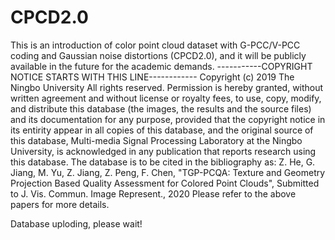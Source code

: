 # CPCD2.0
This is an introduction of color point cloud dataset with G-PCC/V-PCC coding and Gaussian noise distortions (CPCD2.0), and it will be publicly available in the future for the academic demands. 
-----------COPYRIGHT NOTICE STARTS WITH THIS LINE------------ Copyright (c) 2019 The Ningbo University All rights reserved.
Permission is hereby granted, without written agreement and without license or royalty fees, to use, copy, modify, and distribute this database (the images, the results and the source files) and its documentation for any purpose, provided that the copyright notice in its entirity appear in all copies of this database, and the original source of this database,
Multi-media Signal Processing Laboratory at the Ningbo University, is acknowledged in any publication that reports research using this database. The database is to be cited in the bibliography as:
Z. He, G. Jiang, M. Yu, Z. Jiang, Z. Peng, F. Chen, "TGP-PCQA: Texture and Geometry Projection Based Quality Assessment for Colored Point Clouds", Submitted to J. Vis. Commun. Image Represent., 2020
Please refer to the above papers for more details.

Database uploding, please wait!

